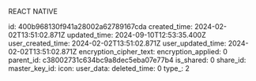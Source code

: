 REACT NATIVE

id: 400b968130f941a28002a62789167cda
created_time: 2024-02-02T13:51:02.871Z
updated_time: 2024-09-10T12:53:35.400Z
user_created_time: 2024-02-02T13:51:02.871Z
user_updated_time: 2024-02-02T13:51:02.871Z
encryption_cipher_text: 
encryption_applied: 0
parent_id: c38002731c634bc9a8dec5eba07e77b4
is_shared: 0
share_id: 
master_key_id: 
icon: 
user_data: 
deleted_time: 0
type_: 2